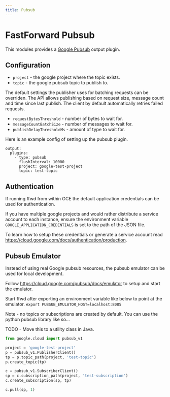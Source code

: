 ```yaml
---
title: Pubsub
---
```


# FastForward Pubsub

This modules provides a [Google Pubsub](https://cloud.google.com/pubsub/docs/overview) output plugin.


## Configuration

* `project` - the google project where the topic exists.
* `topic` - the google pubsub topic to publish to.


The default settings the publisher uses for batching requests can be overriden. The API allows publishing
based on request size, message count and time since last publish. The client by default automatically retries failed requests.

* `requestBytesThreshold` - number of bytes to wait for.
* `messageCountBatchSize` - number of messages to wait for.
* `publishDelayThresholdMs` - amount of type to wait for.


Here is an example config of setting up the pubsub plugin.
```
output:
  plugins:
    - type: pubsub
      flushInterval: 10000
      project: google-test-project
      topic: test-topic
```


## Authentication

If running ffwd from within GCE the default application credentials can be used for authentication.

If you have multiple google projects and would rather distribute a service account to each instance, ensure the environment variable `GOOGLE_APPLICATION_CREDENTIALS` is set to the path of the JSON file.

To learn how to setup these credentials or generate a service account read https://cloud.google.com/docs/authentication/production.

## Pubsub Emulator

Instead of using real Google pubsub resources, the pubsub emulator can be used for local development.

Follow https://cloud.google.com/pubsub/docs/emulator to setup and start the emulator. 

Start ffwd after exporting an environment variable like below to point at the emulator.
`export PUBSUB_EMULATOR_HOST=localhost:8085` 

Note - no topics or subscriptions are created by default. You can use the python pubsub library like so...

TODO - Move this to a utility class in Java.


```python
from google.cloud import pubsub_v1

project = 'google-test-project'
p = pubsub_v1.PublisherClient()
tp = p.topic_path(project, 'test-topic')
p.create_topic(tp)

c = pubsub_v1.SubscriberClient()
sp = c.subscription_path(project, 'test-subscription')
c.create_subscription(sp, tp)

c.pull(sp, 1)

```
